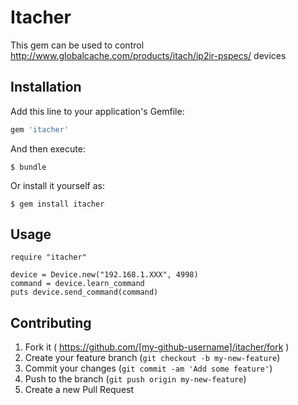 # Itacher

This gem can be used to control http://www.globalcache.com/products/itach/ip2ir-pspecs/ devices

## Installation

Add this line to your application's Gemfile:

```ruby
gem 'itacher'
```

And then execute:

    $ bundle

Or install it yourself as:

    $ gem install itacher

## Usage

```
require "itacher"

device = Device.new("192.168.1.XXX", 4998)
command = device.learn_command
puts device.send_command(command)
```

## Contributing

1. Fork it ( https://github.com/[my-github-username]/itacher/fork )
2. Create your feature branch (`git checkout -b my-new-feature`)
3. Commit your changes (`git commit -am 'Add some feature'`)
4. Push to the branch (`git push origin my-new-feature`)
5. Create a new Pull Request
